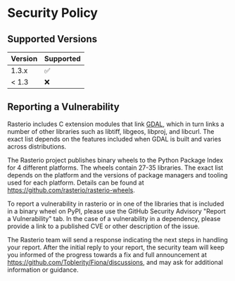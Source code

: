 # Security Policy

## Supported Versions

| Version | Supported          |
| ------- | ------------------ |
| 1.3.x   | :white_check_mark: |
| < 1.3   | :x:                |

## Reporting a Vulnerability

Rasterio includes C extension modules that link [GDAL](https://gdal.org/), which in turn links a number of other libraries such as libtiff, libgeos, libproj, and libcurl.
The exact list depends on the features included when GDAL is built and varies across distributions.

The Rasterio project publishes binary wheels to the Python Package Index for 4 different platforms. The wheels contain 27-35 libraries.
The exact list depends on the platform and the versions of package managers and tooling used for each platform. Details can be found at https://github.com/rasterio/rasterio-wheels.

To report a vulnerability in rasterio or in one of the libraries that is included in a binary wheel on PyPI, please use the GitHub Security Advisory "Report a Vulnerability" tab. In the case of a vulnerability in a dependency, please provide a link to a published CVE or other description of the issue.

The Rasterio team will send a response indicating the next steps in handling your report. After the initial reply to your report, the security team will keep you informed of the progress towards a fix and full announcement at https://github.com/Toblerity/Fiona/discussions, and may ask for additional information or guidance.
